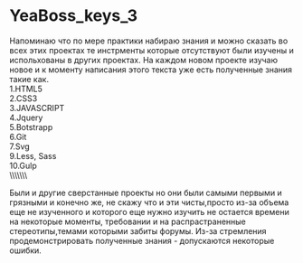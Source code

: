 # YeaBoss_keys_3
Напоминаю что по мере практики набираю знания и можно сказать во всех этих проектах те инстрменты которые отсутствуют были изучены и испольхованы в других проектах.
На каждом новом проекте изучаю новое и к моменту написания этого текста уже есть полученные знания такие как. <br>
1.HTML5 <br>
2.CSS3<br>
3.JAVASCRIPT<br>
4.Jquery<br>
5.Botstrapp<br>
6.Git<br>
7.Svg<br>
9.Less, Sass<br>
10.Gulp<br>
\\\\\\\\\\\\\\

Были и другие сверстанные проекты но они были самыми первыми и грязными и конечно же, не скажу что и эти чисты,просто из-за объема еще не изученного и которого еще нужно изучить не остается времени на некоторые моменты, требовании и на распрастраненные стереотипы,темами которыми забиты форумы.
Из-за стремления продемонстрировать полученные знания - допускаются некоторые ошибки.
